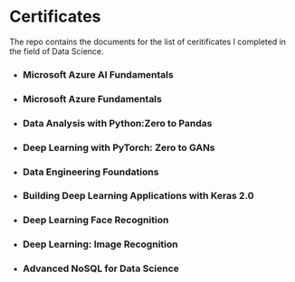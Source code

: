 # Certificates

The repo contains the documents for the list of ceritificates I completed in the field of Data Science.

- ### Microsoft Azure AI Fundamentals
- ### Microsoft Azure Fundamentals
- ### Data Analysis with Python:Zero to Pandas
- ### Deep Learning with PyTorch: Zero to GANs
- ### Data Engineering Foundations
- ### Building Deep Learning Applications with Keras 2.0
- ### Deep Learning Face Recognition
- ### Deep Learning: Image Recognition
- ### Advanced NoSQL for Data Science
